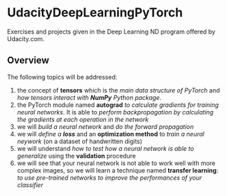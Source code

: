 # UdacityDeepLearningPyTorch
Exercises and projects given in the Deep Learning ND program offered by Udacity.com.
## Overview
The following topics will be addressed:
1. the concept of **tensors** which is the *main data structure of PyTorch* and *how tensors interact with **NumPy** Python package*.
2. the PyTorch module named **autograd** *to calculate gradients for training neural networks*. It is able to *perform backpropagation by calculating the gradients at each operation in the network*
3. we will *build a neural network* and *do the forward propagation*
4. we will *define a **loss*** and an **optimization method** to *train a neural neywork* (on a dataset of handwritten digits)
5. we will understand *how to test how a neural network is able to generalize* using the **validation** procedure
6. we will see that your neural network is not able to work well with more complex images, so we will learn a technique named **transfer learning**: *to use pre-trained networks to improve the performances of your classifier*

